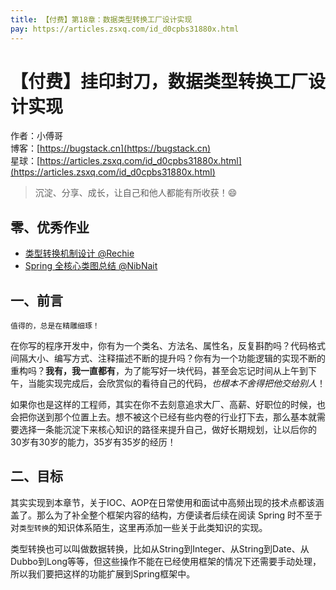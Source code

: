 ```yaml
---
title: 【付费】第18章：数据类型转换工厂设计实现
pay: https://articles.zsxq.com/id_d0cpbs31880x.html
---
```


# 【付费】挂印封刀，数据类型转换工厂设计实现

作者：小傅哥
<br/>博客：[https://bugstack.cn](https://bugstack.cn)
<br/>星球：[https://articles.zsxq.com/id_d0cpbs31880x.html](https://articles.zsxq.com/id_d0cpbs31880x.html)

> 沉淀、分享、成长，让自己和他人都能有所收获！😄

## 零、优秀作业

- [类型转换机制设计 @Rechie](https://t.zsxq.com/06jiAub2n)
- [Spring 全核心类图总结 @NibNait](https://t.zsxq.com/07vFe2vJ6)

## 一、前言

`值得的，总是在精雕细琢！`

在你写的程序开发中，你有为一个类名、方法名、属性名，反复斟酌吗？代码格式间隔大小、编写方式、注释描述不断的提升吗？你有为一个功能逻辑的实现不断的重构吗？**我有，我一直都有**，为了能写好一块代码，甚至会忘记时间从上午到下午，当能实现完成后，会欣赏似的看待自己的代码，*也根本不舍得把他交给别人*！

如果你也是这样的工程师，其实在你不去刻意追求大厂、高薪、好职位的时候，也会把你送到那个位置上去。想不被这个已经有些内卷的行业打下去，那么基本就需要选择一条能沉淀下来核心知识的路径来提升自己，做好长期规划，让以后你的30岁有30岁的能力，35岁有35岁的经历！

## 二、目标

其实实现到本章节，关于IOC、AOP在日常使用和面试中高频出现的技术点都该涵盖了。那么为了补全整个框架内容的结构，方便读者后续在阅读 Spring 时不至于对`类型转换`的知识体系陌生，这里再添加一些关于此类知识的实现。

类型转换也可以叫做数据转换，比如从String到Integer、从String到Date、从Dubbo到Long等等，但这些操作不能在已经使用框架的情况下还需要手动处理，所以我们要把这样的功能扩展到Spring框架中。